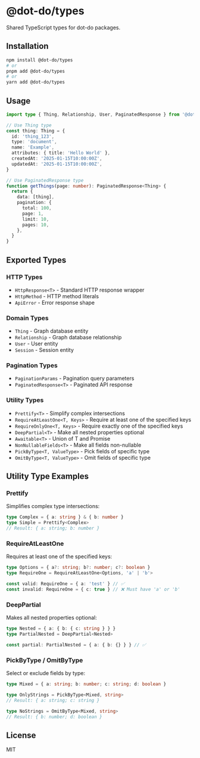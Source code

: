 # @dot-do/types

Shared TypeScript types for dot-do packages.

## Installation

```bash
npm install @dot-do/types
# or
pnpm add @dot-do/types
# or
yarn add @dot-do/types
```

## Usage

```typescript
import type { Thing, Relationship, User, PaginatedResponse } from '@dot-do/types'

// Use Thing type
const thing: Thing = {
  id: 'thing_123',
  type: 'document',
  name: 'Example',
  attributes: { title: 'Hello World' },
  createdAt: '2025-01-15T10:00:00Z',
  updatedAt: '2025-01-15T10:00:00Z',
}

// Use PaginatedResponse type
function getThings(page: number): PaginatedResponse<Thing> {
  return {
    data: [thing],
    pagination: {
      total: 100,
      page: 1,
      limit: 10,
      pages: 10,
    },
  }
}
```

## Exported Types

### HTTP Types

- `HttpResponse<T>` - Standard HTTP response wrapper
- `HttpMethod` - HTTP method literals
- `ApiError` - Error response shape

### Domain Types

- `Thing` - Graph database entity
- `Relationship` - Graph database relationship
- `User` - User entity
- `Session` - Session entity

### Pagination Types

- `PaginationParams` - Pagination query parameters
- `PaginatedResponse<T>` - Paginated API response

### Utility Types

- `Prettify<T>` - Simplify complex intersections
- `RequireAtLeastOne<T, Keys>` - Require at least one of the specified keys
- `RequireOnlyOne<T, Keys>` - Require exactly one of the specified keys
- `DeepPartial<T>` - Make all nested properties optional
- `Awaitable<T>` - Union of T and Promise<T>
- `NonNullableFields<T>` - Make all fields non-nullable
- `PickByType<T, ValueType>` - Pick fields of specific type
- `OmitByType<T, ValueType>` - Omit fields of specific type

## Utility Type Examples

### Prettify

Simplifies complex type intersections:

```typescript
type Complex = { a: string } & { b: number }
type Simple = Prettify<Complex>
// Result: { a: string; b: number }
```

### RequireAtLeastOne

Requires at least one of the specified keys:

```typescript
type Options = { a?: string; b?: number; c?: boolean }
type RequireOne = RequireAtLeastOne<Options, 'a' | 'b'>

const valid: RequireOne = { a: 'test' } // ✅
const invalid: RequireOne = { c: true } // ❌ Must have 'a' or 'b'
```

### DeepPartial

Makes all nested properties optional:

```typescript
type Nested = { a: { b: { c: string } } }
type PartialNested = DeepPartial<Nested>

const partial: PartialNested = { a: { b: {} } } // ✅
```

### PickByType / OmitByType

Select or exclude fields by type:

```typescript
type Mixed = { a: string; b: number; c: string; d: boolean }

type OnlyStrings = PickByType<Mixed, string>
// Result: { a: string; c: string }

type NoStrings = OmitByType<Mixed, string>
// Result: { b: number; d: boolean }
```

## License

MIT
